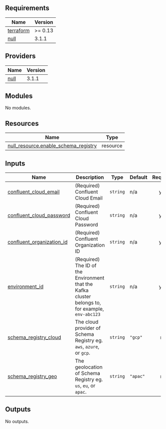 <!-- BEGIN_TF_DOCS -->
## Requirements

| Name | Version |
|------|---------|
| <a name="requirement_terraform"></a> [terraform](#requirement\_terraform) | >= 0.13 |
| <a name="requirement_null"></a> [null](#requirement\_null) | 3.1.1 |

## Providers

| Name | Version |
|------|---------|
| <a name="provider_null"></a> [null](#provider\_null) | 3.1.1 |

## Modules

No modules.

## Resources

| Name | Type |
|------|------|
| [null_resource.enable_schema_registry](https://registry.terraform.io/providers/hashicorp/null/3.1.1/docs/resources/resource) | resource |

## Inputs

| Name | Description | Type | Default | Required |
|------|-------------|------|---------|:--------:|
| <a name="input_confluent_cloud_email"></a> [confluent\_cloud\_email](#input\_confluent\_cloud\_email) | (Required) Confluent Cloud Email | `string` | n/a | yes |
| <a name="input_confluent_cloud_password"></a> [confluent\_cloud\_password](#input\_confluent\_cloud\_password) | (Required) Confluent Cloud Password | `string` | n/a | yes |
| <a name="input_confluent_organization_id"></a> [confluent\_organization\_id](#input\_confluent\_organization\_id) | (Required) Confluent Organization ID | `string` | n/a | yes |
| <a name="input_environment_id"></a> [environment\_id](#input\_environment\_id) | (Required) The ID of the Environment that the Kafka cluster belongs to, for example, `env-abc123` | `string` | n/a | yes |
| <a name="input_schema_registry_cloud"></a> [schema\_registry\_cloud](#input\_schema\_registry\_cloud) | The cloud provider of Schema Registry eg. `aws`, `azure`, or `gcp`. | `string` | `"gcp"` | no |
| <a name="input_schema_registry_geo"></a> [schema\_registry\_geo](#input\_schema\_registry\_geo) | The geolocation of Schema Registry eg. `us`, `eu`, or `apac`. | `string` | `"apac"` | no |

## Outputs

No outputs.
<!-- END_TF_DOCS -->
